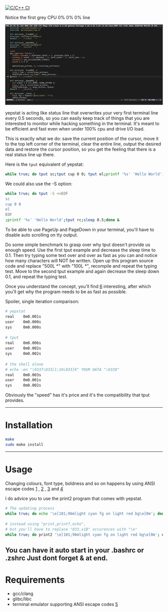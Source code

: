  [![C/C++ CI](https://github.com/su8/yepstat/actions/workflows/c-cpp.yml/badge.svg?branch=master)](https://github.com/su8/yepstat/actions/workflows/c-cpp.yml)

 Notice the first grey CPU 0% 0% 0% line

![](1.png)

yepstat is acting like status line that overwrites your very first terminal line every 0.5 seconds, so you can easily keep track of things that you are interested to monitor while hacking something in the terminal. It's meant to be efficient and fast even when under 100% cpu and drive I/O load.

This is exactly what we do: save the current position of the cursor, move it to the top left corner of the terminal, clear the entire line, output the desired data and restore the cursor position, so you get the feeling that there is a real status line up there.

Here is the `tput` equivalent of yepstat:

```bash
while true; do tput sc;tput cup 0 0; tput el;printf '%s' 'Hello World';tput rc;sleep 0.5;done &
```

We could also use the -S option:

```bash
while true; do tput -S <<EOF
sc
cup 0 0
el
EOF
;printf '%s' 'Hello World';tput rc;sleep 0.5;done &
```

To be able to use PageUp and PageDown in your terminal, you'll have to disable auto scrolling on tty output.

Do some simple benchmark to grasp over why tput doesn't provide us enough speed. Use the first tput example and decrease the sleep time to 0.1. Then try typing some text over and over as fast as you can and notice how many characters will NOT be written. Open up this program source code and replace "500L *" with "100L *", recompile and repeat the typing test. Move to the second tput example and again decrease the sleep down 0.1, and repeat the typing test.

Once you understand the concept, you'll find [6] interesting, after which you'll get why the program needs to be as fast as possible.

Spoiler, single iteration comparison:

```bash
# yepstat
real    0m0.001s
user    0m0.000s
sys     0m0.000s

# tput
real    0m0.006s
user    0m0.002s
sys     0m0.002s

# the shell alone
# echo -en "\0337\033[1;1H\033[K" YOUR DATA "\0338"
real    0m0.003s
user    0m0.001s
sys     0m0.002s
```

Obviously the "speed" has it's price and it's the compatibility that tput provides.

---

# Installation

```bash
make
sudo make install
```

---

# Usage

Changing colours, font type, boldness and so on happens by using ANSI escape codes [1] , [2] , [3] and [4]

I do advice you to use the print2 program that comes with yepstat.

```bash
# The updating process
while true; do echo '\e[101;96mlight cyan fg on light red bg\e[0m'; done | ./yepstat &

# instead using "print,printf,echo",
# but you'll have to replace "033,x1B" occurences with "\e"
while true; do print2 '\e[101;96mlight cyan fg on light red bg\e[0m'; done | ./yepstat &
```

You can have it auto start in your .bashrc or .zshrc
Just dont forget & at end.
---

# Requirements

* gcc/clang
* glibc/libc
* terminal emulator supporting ANSI escape codes [5]

[1]: https://en.wikipedia.org/wiki/ANSI_escape_code
[2]: http://www.growingwiththeweb.com/2015/05/colours-in-gnome-terminal.html
[3]: http://www.tldp.org/HOWTO/Bash-Prompt-HOWTO/c327.html
[4]: https://stackoverflow.com/questions/5947742/how-to-change-the-output-color-of-echo-in-linux/23006365
[5]: https://en.wikipedia.org/wiki/List_of_terminal_emulators
[6]: https://unix.stackexchange.com/questions/116629/how-do-keyboard-input-and-text-output-work

